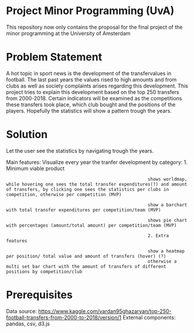 # Project Minor Programming (UvA)
This repository now only contains the proposal for the final project of the minor programming at the University of Amsterdam

# Problem Statement
A hot topic in sport news is the development of the transfervalues in football. The last past years the values rised to high amounts and from clubs as well as society complaints arises regarding this development. This project tries to explain this development based on the top 250 transfers from 2000-2018. Certain indicators will be examined as the competitions these transfers took place, which club bought and the positions of the players. Hopefully the statistics will show a pattern trough the years.

# Solution
Let the user see the statistics by navigating trough the years.

Main features:
Visualize every year the tranfer development by category: 1. Minimum viable product

                                                          shows worldmap, while hovering one sees the total transfer expenditures(?) and amount of transfers, by clicking one sees the statistics per clubs in competition, otherwise per competition (MVP)
                                                         
                                                          show a barchart with total transfer expenditures per competition/team (MVP)
                                                          
                                                          shows pie chart with percentages (amount/total amount) per competition/team (MVP)
                                                          
                                                          2. Extra features
                                                         
                                                          show a heatmap per position/ total value and amount of transfers (hover) (?)
                                                          otherwise a multi set bar chart with the amount of transfers of different positions by competition/club 
                                                       
                                                       
# Prerequisites
Data source: https://www.kaggle.com/vardan95ghazaryan/top-250-football-transfers-from-2000-to-2018/version/1
External components: pandas, csv, d3.js
